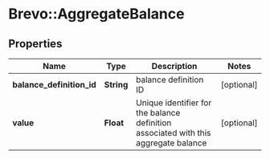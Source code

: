 # Brevo::AggregateBalance

## Properties
Name | Type | Description | Notes
------------ | ------------- | ------------- | -------------
**balance_definition_id** | **String** | balance definition ID | [optional] 
**value** | **Float** | Unique identifier for the balance definition associated with this aggregate balance | [optional] 


